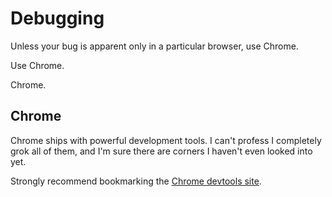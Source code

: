 # Debugging

Unless your bug is apparent only in a particular browser, use Chrome.

Use Chrome.

Chrome.

## Chrome

Chrome ships with powerful development tools. I can't profess I completely grok all of them, and I'm sure there are corners I haven't even looked into yet.

Strongly recommend bookmarking the [Chrome devtools site](https://developer.chrome.com/devtools).
